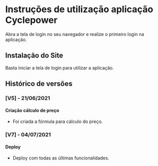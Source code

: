 # Instruções de utilização aplicação Cyclepower

Abra a tela de login no seu navegador e realize o primeiro login na aplicação.

## Instalação do Site

Basta iniciar a tela de login para utilizar a aplicação.

## Histórico de versões

### [V5] - 21/06/2021
#### Criação cálculo de preço
- Foi criada a fórmula para cálculo do preço.


### [V7] - 04/07/2021
#### Deploy
- Deploy com todas as últimas funcionalidades.
